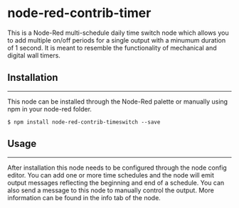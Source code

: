 # node-red-contrib-timer

<p>This is a Node-Red multi-schedule daily time switch node which allows you to add multiple on/off periods for a single output with a minumum duration of 1 second.  
It is meant to resemble the functionality of mechanical and digital wall timers. </p>

<h2>Installation</h2>
<hr>
This node can be installed through the Node-Red palette or manually using npm in your node-red folder.



```
$ npm install node-red-contrib-timeswitch --save
```

<h2>Usage</h2>
<hr>
After installation this node needs to be configured through the node config editor. You can add one or more time
schedules and the node will emit output messages reflecting the beginning and end of a schedule. You can also send
a message to this node to manually control the output. More information can be found in the info tab of the node.





